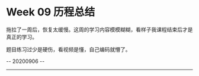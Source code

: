 # Week 09 历程总结

拖拉了一周后，恢复太缓慢。这周的学习内容模模糊糊，看样子我课程结束后才是真正的学习。

题目练习过少是硬伤，看视频是懂，自己编码就懵了。


-- 20200906 --
***
